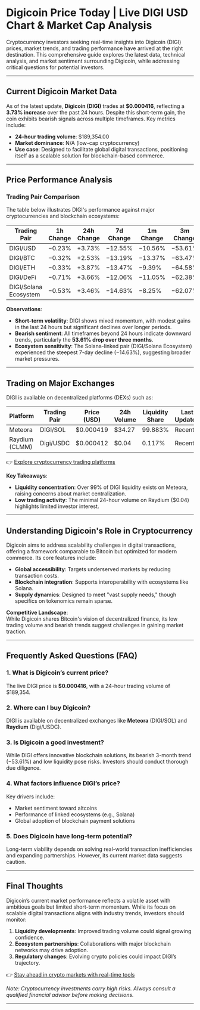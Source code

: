 # Digicoin Price Today | Live DIGI USD Chart & Market Cap Analysis  

Cryptocurrency investors seeking real-time insights into Digicoin (DIGI) prices, market trends, and trading performance have arrived at the right destination. This comprehensive guide explores the latest data, technical analysis, and market sentiment surrounding Digicoin, while addressing critical questions for potential investors.  

---

## Current Digicoin Market Data  

As of the latest update, **Digicoin (DIGI)** trades at **$0.000416**, reflecting a **3.73% increase** over the past 24 hours. Despite this short-term gain, the coin exhibits bearish signals across multiple timeframes. Key metrics include:  
- **24-hour trading volume**: $189,354.00  
- **Market dominance**: N/A (low-cap cryptocurrency)  
- **Use case**: Designed to facilitate global digital transactions, positioning itself as a scalable solution for blockchain-based commerce.  

---

## Price Performance Analysis  

### Trading Pair Comparison  

The table below illustrates DIGI's performance against major cryptocurrencies and blockchain ecosystems:  

| Trading Pair           | 1h Change | 24h Change | 7d Change | 1m Change | 3m Change  | 1y Change |  
|------------------------|----------|------------|-----------|-----------|------------|-----------|  
| DIGI/USD               | −0.23%   | +3.73%     | −12.55%   | −10.56%   | −53.61%    | --        |  
| DIGI/BTC               | −0.32%   | +2.53%     | −13.19%   | −13.37%   | −63.47%    | --        |  
| DIGI/ETH               | −0.33%   | +3.87%     | −13.47%   | −9.39%    | −64.58%    | --        |  
| DIGI/DeFi              | −0.71%   | +3.66%     | −12.06%   | −11.05%   | −62.38%    | --        |  
| DIGI/Solana Ecosystem  | −0.53%   | +3.46%     | −14.63%   | −8.25%    | −62.07%    | --        |  

**Observations**:  
- **Short-term volatility**: DIGI shows mixed momentum, with modest gains in the last 24 hours but significant declines over longer periods.  
- **Bearish sentiment**: All timeframes beyond 24 hours indicate downward trends, particularly the **53.61% drop over three months**.  
- **Ecosystem sensitivity**: The Solana-linked pair (DIGI/Solana Ecosystem) experienced the steepest 7-day decline (−14.63%), suggesting broader market pressures.  

---

## Trading on Major Exchanges  

DIGI is available on decentralized platforms (DEXs) such as:  

| Platform        | Trading Pair   | Price (USD) | 24h Volume | Liquidity Share | Last Updated |  
|-----------------|----------------|-------------|------------|-----------------|--------------|  
| Meteora         | DIGI/SOL       | $0.000419   | $34.27     | 99.883%         | Recently     |  
| Raydium (CLMM)  | Digi/USDC      | $0.000412   | $0.04      | 0.117%          | Recently     |  

👉 [Explore cryptocurrency trading platforms](https://bit.ly/okx-bonus)  

**Key Takeaways**:  
- **Liquidity concentration**: Over 99% of DIGI liquidity exists on Meteora, raising concerns about market centralization.  
- **Low trading activity**: The minimal 24-hour volume on Raydium ($0.04) highlights limited investor interest.  

---

## Understanding Digicoin's Role in Cryptocurrency  

Digicoin aims to address scalability challenges in digital transactions, offering a framework comparable to Bitcoin but optimized for modern commerce. Its core features include:  
- **Global accessibility**: Targets underserved markets by reducing transaction costs.  
- **Blockchain integration**: Supports interoperability with ecosystems like Solana.  
- **Supply dynamics**: Designed to meet "vast supply needs," though specifics on tokenomics remain sparse.  

**Competitive Landscape**:  
While Digicoin shares Bitcoin's vision of decentralized finance, its low trading volume and bearish trends suggest challenges in gaining market traction.  

---

## Frequently Asked Questions (FAQ)  

### 1. **What is Digicoin’s current price?**  
The live DIGI price is **$0.000416**, with a 24-hour trading volume of $189,354.  

### 2. **Where can I buy Digicoin?**  
DIGI is available on decentralized exchanges like **Meteora** (DIGI/SOL) and **Raydium** (Digi/USDC).  

### 3. **Is Digicoin a good investment?**  
While DIGI offers innovative blockchain solutions, its bearish 3-month trend (−53.61%) and low liquidity pose risks. Investors should conduct thorough due diligence.  

### 4. **What factors influence DIGI’s price?**  
Key drivers include:  
- Market sentiment toward altcoins  
- Performance of linked ecosystems (e.g., Solana)  
- Global adoption of blockchain payment solutions  

### 5. **Does Digicoin have long-term potential?**  
Long-term viability depends on solving real-world transaction inefficiencies and expanding partnerships. However, its current market data suggests caution.  

---

## Final Thoughts  

Digicoin’s current market performance reflects a volatile asset with ambitious goals but limited short-term momentum. While its focus on scalable digital transactions aligns with industry trends, investors should monitor:  
1. **Liquidity developments**: Improved trading volume could signal growing confidence.  
2. **Ecosystem partnerships**: Collaborations with major blockchain networks may drive adoption.  
3. **Regulatory changes**: Evolving crypto policies could impact DIGI’s trajectory.  

👉 [Stay ahead in crypto markets with real-time tools](https://bit.ly/okx-bonus)  

*Note: Cryptocurrency investments carry high risks. Always consult a qualified financial advisor before making decisions.*  

---  
